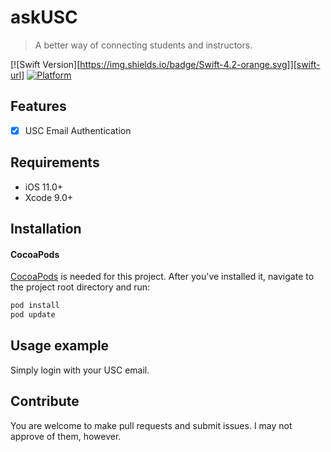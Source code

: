# askUSC
> A better way of connecting students and instructors.

[![Swift Version][https://img.shields.io/badge/Swift-4.2-orange.svg]][swift-url]
[![Platform](https://img.shields.io/cocoapods/p/LFAlertController.svg?style=flat)]()

## Features

- [x] USC Email Authentication

## Requirements

- iOS 11.0+
- Xcode 9.0+

## Installation

#### CocoaPods
[CocoaPods](http://cocoapods.org/) is needed for this project. After you've installed it, navigate to the project root directory and run:

```ruby
pod install
pod update
```

## Usage example

Simply login with your USC email.

## Contribute

You are welcome to make pull requests and submit issues. I may not approve of them, however.

[swift-image]:https://img.shields.io/badge/swift-3.0-orange.svg
[swift-url]: https://swift.org/

